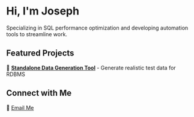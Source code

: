 # Hi, I'm Joseph  

Specializing in SQL performance optimization and developing automation tools to streamline work.

## Featured Projects  
📌 [**Standalone Data Generation Tool**](https://github.com/yourrepo) - Generate realistic test data for RDBMS  
<!-- [**SQL Query Optimizer Helper**](https://github.com/yourrepo) - Analyze and improve SQL performance -->  
<!-- [**Power BI Dashboard Template**](https://github.com/yourrepo) - Customizable templates for business analytics -->  

## Connect with Me  
📧 [Email Me](mailto:lsw7tt@gmail.com)  

<!--
## 🌐 Socials:
[![Instagram](https://img.shields.io/badge/Instagram-%23E4405F.svg?logo=Instagram&logoColor=white)](https://instagram.com/@waneeplay) 

# 💻 Tech Stack:
![C](https://img.shields.io/badge/c-%2300599C.svg?style=for-the-badge&logo=c&logoColor=white) ![C#](https://img.shields.io/badge/c%23-%23239120.svg?style=for-the-badge&logo=csharp&logoColor=white) ![C++](https://img.shields.io/badge/c++-%2300599C.svg?style=for-the-badge&logo=c%2B%2B&logoColor=white) ![Java](https://img.shields.io/badge/java-%23ED8B00.svg?style=for-the-badge&logo=openjdk&logoColor=white) ![.Net](https://img.shields.io/badge/.NET-5C2D91?style=for-the-badge&logo=.net&logoColor=white) ![Anaconda](https://img.shields.io/badge/Anaconda-%2344A833.svg?style=for-the-badge&logo=anaconda&logoColor=white) ![Python](https://img.shields.io/badge/python-3670A0?style=for-the-badge&logo=python&logoColor=ffdd54) ![MicrosoftSQLServer](https://img.shields.io/badge/Microsoft%20SQL%20Server-CC2927?style=for-the-badge&logo=microsoft%20sql%20server&logoColor=white) ![Power Bi](https://img.shields.io/badge/power_bi-F2C811?style=for-the-badge&logo=powerbi&logoColor=black) ![Confluence](https://img.shields.io/badge/confluence-%23172BF4.svg?style=for-the-badge&logo=confluence&logoColor=white) ![Jira](https://img.shields.io/badge/jira-%230A0FFF.svg?style=for-the-badge&logo=jira&logoColor=white)
# 📊 GitHub Stats:
![](https://github-readme-stats.vercel.app/api?username=js34lee&theme=dark&hide_border=false&include_all_commits=true&count_private=true)<br/>
![](https://nirzak-streak-stats.vercel.app/?user=js34lee&theme=dark&hide_border=false)<br/>
![](https://github-readme-stats.vercel.app/api/top-langs/?username=js34lee&theme=dark&hide_border=false&include_all_commits=true&count_private=true&layout=compact)
-->
<!--
### 🔝 Top Contributed Repo
![](https://github-contributor-stats.vercel.app/api?username=js34lee&limit=5&theme=dark&combine_all_yearly_contributions=true)

---
[![](https://visitcount.itsvg.in/api?id=js34lee&icon=0&color=0)](https://visitcount.itsvg.in)
-->
<!--
<picture>
  <source media="(prefers-color-scheme: dark)" srcset="https://raw.githubusercontent.com/js34lee/js34lee/output/github-snake-dark.svg" />
  <source media="(prefers-color-scheme: light)" srcset="https://raw.githubusercontent.com/js34lee/js34lee/output/github-snake.svg" />
  <img alt="github-snake" src="https://raw.githubusercontent.com/js34lee/js34lee/output/github-snake.svg" />
</picture>
-->

<!-- Proudly created with GPRM ( https://gprm.itsvg.in ) -->
